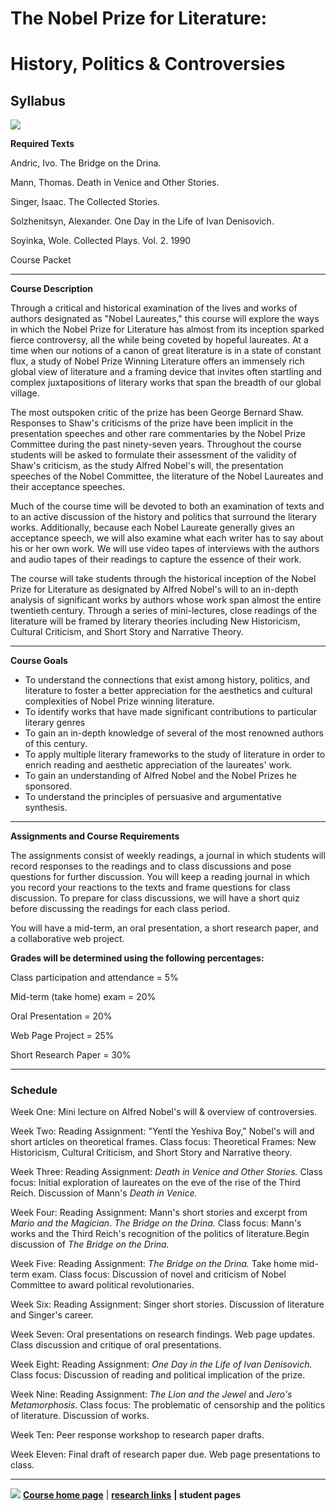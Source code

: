 # The Nobel Prize for Literature:

# History, Politics & Controversies

## Syllabus

![](lines_blue_031.gif)

**Required Texts**

Andric, Ivo. The Bridge on the Drina.

Mann, Thomas. Death in Venice and Other Stories.

Singer, Isaac. The Collected Stories.

Solzhenitsyn, Alexander. One Day in the Life of Ivan Denisovich.

Soyinka, Wole. Collected Plays. Vol. 2. 1990

Course Packet

* * *

**Course Description**

Through a critical and historical examination of the lives and works of
authors designated as "Nobel Laureates," this course will explore the ways in
which the Nobel Prize for Literature has almost from its inception sparked
fierce controversy, all the while being coveted by hopeful laureates. At a
time when our notions of a canon of great literature is in a state of constant
flux, a study of Nobel Prize Winning Literature offers an immensely rich
global view of literature and a framing device that invites often startling
and complex juxtapositions of literary works that span the breadth of our
global village.

The most outspoken critic of the prize has been George Bernard Shaw. Responses
to Shaw's criticisms of the prize have been implicit in the presentation
speeches and other rare commentaries by the Nobel Prize Committee during the
past ninety-seven years. Throughout the course students will be asked to
formulate their assessment of the validity of Shaw's criticism, as the study
Alfred Nobel's will, the presentation speeches of the Nobel Committee, the
literature of the Nobel Laureates and their acceptance speeches.

Much of the course time will be devoted to both an examination of texts and to
an active discussion of the history and politics that surround the literary
works. Additionally, because each Nobel Laureate generally gives an acceptance
speech, we will also examine what each writer has to say about his or her own
work. We will use video tapes of interviews with the authors and audio tapes
of their readings to capture the essence of their work.

The course will take students through the historical inception of the Nobel
Prize for Literature as designated by Alfred Nobel's will to an in-depth
analysis of significant works by authors whose work span almost the entire
twentieth century. Through a series of mini-lectures, close readings of the
literature will be framed by literary theories including New Historicism,
Cultural Criticism, and Short Story and Narrative Theory.

* * *

**Course Goals**

  * To understand the connections that exist among history, politics, and literature to foster a better appreciation for the aesthetics and cultural complexities of Nobel Prize winning literature.
  * To identify works that have made significant contributions to particular literary genres
  * To gain an in-depth knowledge of several of the most renowned authors of this century.
  * To apply multiple literary frameworks to the study of literature in order to enrich reading and aesthetic appreciation of the laureates' work.
  * To gain an understanding of Alfred Nobel and the Nobel Prizes he sponsored.
  * To understand the principles of persuasive and argumentative synthesis.

* * *

**Assignments and Course Requirements**

The assignments consist of weekly readings, a journal in which students will
record responses to the readings and to class discussions and pose questions
for further discussion. You will keep a reading journal in which you record
your reactions to the texts and frame questions for class discussion. To
prepare for class discussions, we will have a short quiz before discussing the
readings for each class period.

You will have a mid-term, an oral presentation, a short research paper, and a
collaborative web project.

**Grades will be determined using the following percentages:**

Class participation and attendance = 5%

Mid-term (take home) exam = 20%

Oral Presentation = 20%

Web Page Project = 25%

Short Research Paper = 30%

* * *

### Schedule

Week One: Mini lecture on Alfred Nobel's will & overview of controversies.

Week Two: Reading Assignment: "Yentl the Yeshiva Boy," Nobel's will and short
articles on theoretical frames. Class focus: Theoretical Frames: New
Historicism, Cultural Criticism, and Short Story and Narrative theory.

Week Three: Reading Assignment: _Death in Venice and Other Stories._ Class
focus: Initial exploration of laureates on the eve of the rise of the Third
Reich. Discussion of Mann's _Death in Venice._

Week Four: Reading Assignment: Mann's short stories and excerpt from _Mario
and the Magician_. _The Bridge on the Drina._ Class focus: Mann's works and
the Third Reich's recognition of the politics of literature.Begin discussion
of _The Bridge on the Drina._

Week Five: Reading Assignment: _The Bridge on the Drina._ Take home mid-term
exam. Class focus: Discussion of novel and criticism of Nobel Committee to
award political revolutionaries.

Week Six: Reading Assignment: Singer short stories. Discussion of literature
and Singer's career.

Week Seven: Oral presentations on research findings. Web page updates. Class
discussion and critique of oral presentations.

Week Eight: Reading Assignment: _One Day in the Life of Ivan Denisovich._
Class focus: Discussion of reading and political implication of the prize.

Week Nine: Reading Assignment: _The Lion and the Jewel_ and _Jero's
Metamorphosis_. Class focus: The problematic of censorship and the politics of
literature. Discussion of works.

Week Ten: Peer response workshop to research paper drafts.

Week Eleven: Final draft of research paper due. Web page presentations to
class.

* * *

![](Blue_Arrow3321.gif) [**Course home page**](nobel.htm) | [**research
links**](nobelresearch.htm) **| student pages**



